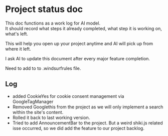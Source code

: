 # Project status doc
  
This doc functions as a work log for AI model.  
It should record what steps it already completed, what step it is working on, what's left.  
  
This will help you open up your project anytime and AI will pick up from where it left.  
  
I ask AI to update this document after every major feature completion. 

Need to add to to .windsurfrules file. 

## Log

- added CookieYes for cookie consent management via GoogleTagManager
- Removed Googlethis from the project as we will only implement a search within the site's content.
- Rolled it back to last working version. 
- Tried to add AnnouncementBar to the project. But a weird shiki.js related isse occurred, so we did add the feature to our project backlog.